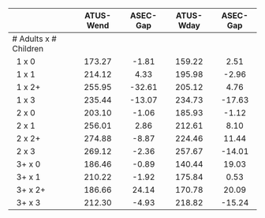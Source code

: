 
|                      |    ATUS-Wend |     ASEC-Gap |    ATUS-Wday |     ASEC-Gap |
| -------------------- | :----------: | :----------: | :----------: | :----------: |
| # Adults x # Children |              |              |              |              |
| &nbsp;&nbsp;1 x 0    |       173.27 |        -1.81 |       159.22 |         2.51 |
| &nbsp;&nbsp;1 x 1    |       214.12 |         4.33 |       195.98 |        -2.96 |
| &nbsp;&nbsp;1 x 2+   |       255.95 |       -32.61 |       205.12 |         4.76 |
| &nbsp;&nbsp;1 x 3    |       235.44 |       -13.07 |       234.73 |       -17.63 |
| &nbsp;&nbsp;2 x 0    |       203.10 |        -1.06 |       185.93 |        -1.12 |
| &nbsp;&nbsp;2 x 1    |       256.01 |         2.86 |       212.61 |         8.10 |
| &nbsp;&nbsp;2 x 2+   |       274.88 |        -8.87 |       224.46 |        11.44 |
| &nbsp;&nbsp;2 x 3    |       269.12 |        -2.36 |       257.67 |       -14.01 |
| &nbsp;&nbsp;3+ x 0   |       186.46 |        -0.89 |       140.44 |        19.03 |
| &nbsp;&nbsp;3+ x 1   |       210.22 |        -1.92 |       175.84 |         0.53 |
| &nbsp;&nbsp;3+ x 2+  |       186.66 |        24.14 |       170.78 |        20.09 |
| &nbsp;&nbsp;3+ x 3   |       212.30 |        -4.93 |       218.82 |       -15.24 |

